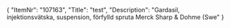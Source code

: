 {
  "ItemNr": "107163",
  "Title": "test",
  "Description": "Gardasil, injektionsvätska, suspension, förfylld spruta Merck Sharp & Dohme (Swe"
}